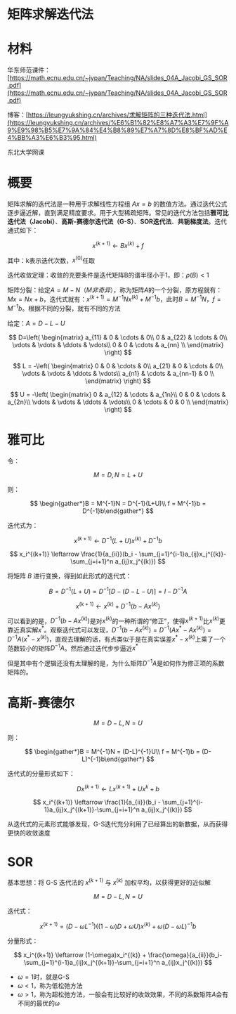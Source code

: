 # 矩阵求解迭代法

# 材料

华东师范课件：[https://math.ecnu.edu.cn/~jypan/Teaching/NA/slides_04A_Jacobi_GS_SOR.pdf](https://math.ecnu.edu.cn/~jypan/Teaching/NA/slides_04A_Jacobi_GS_SOR.pdf)

博客：[https://leungyukshing.cn/archives/求解矩阵的三种迭代法.html](https://leungyukshing.cn/archives/%E6%B1%82%E8%A7%A3%E7%9F%A9%E9%98%B5%E7%9A%84%E4%B8%89%E7%A7%8D%E8%BF%AD%E4%BB%A3%E6%B3%95.html)

东北大学网课

# 概要

矩阵求解的迭代法是一种用于求解线性方程组 $Ax = b$ 的数值方法。通过迭代公式逐步逼近解，直到满足精度要求。用于大型稀疏矩阵。常见的迭代方法包括**雅可比迭代法（Jacobi）**、**高斯-赛德尔迭代法（G-S）**、**SOR迭代法**、**共轭梯度法**。迭代通式如下：

$$
x^{(k+1)} \leftarrow Bx^{(k)}+f
$$

其中：k表示迭代次数，$x^{(0)}$任取

迭代收敛定理：收敛的充要条件是迭代矩阵B的谱半径小于1，即：$\rho(B) < 1$

矩阵分裂：给定$A = M - N（M非奇异）$，称为矩阵$A$的一个分裂，原方程就有：$Mx = Nx + b$，迭代式就有：$x^{(k+1)} = M^{-1}Nx^{(k)} + M^{-1}b$，此时$B = M^{-1}N$，$f = M^{-1}b$。根据不同的分裂，就有不同的方法

给定：$A = D - L - U$

$$
D=\left(
	\begin{matrix}
	a_{11} & 0 & \cdots & 0\\
	0 & a_{22} & \cdots & 0\\
	\vdots & \vdots & \ddots & \vdots\\
	0 & 0 & \cdots & a_{nn} \\
    \end{matrix}
    \right)
$$

$$
L = -\left(
	\begin{matrix}
	0 & 0 & \cdots & 0\\
	a_{21} & 0 & \cdots & 0\\
	\vdots & \vdots & \ddots & \vdots\\
	a_{n1} & \cdots & a_{nn-1} & 0 \\
    \end{matrix}
    \right)
$$

$$
U = -\left(
	\begin{matrix}
	0 & a_{12} & \cdots & a_{1n}\\
	0 & 0 & \cdots & a_{2n}\\
	\vdots & \vdots & \ddots & \vdots\\
	0 & \cdots & 0 & 0 \\
    \end{matrix}
    \right)
$$

# 雅可比

令：

$$
M = D, N = L+U
$$

则：

$$
\begin{gather*}B = M^{-1}N = D^{-1}(L+U)\\ f = M^{-1}b = D^{-1}b\end{gather*}
$$

迭代式为：

$$
x^{(k+1)} \leftarrow D^{-1}(L+U)x^{(k)} + D^{-1}b
$$

$$
x_i^{(k+1)} \leftarrow \frac{1}{a_{ii}}(b_i - \sum_{j=1}^{i-1}a_{ij}x_j^{(k)}-\sum_{j=i+1}^n a_{ij}x_j^{(k)})
$$

将矩阵 $B$ 进行变换，得到如此形式的迭代式：

$$
B = D^{-1}(L+U) = D^{-1}[D-(D-L-U)] = I-D^{-1}A
$$

$$
x^{(k+1)} \leftarrow x^{(k)} + D^{-1}(b-Ax^{(k)})
$$

可以看到的是，$D^{-1}(b-Ax^{(k)})$是对$x^{(k)}$的一种所谓的“修正”，使得$x^{(k+1)}$比$x^{(k)}$更靠近真实解$x^*$。观察迭代式可以发现，$D^{-1}(b-Ax^{(k)}) = D^{-1}(Ax^*-Ax^{(k)}) = D^{-1}A(x^*-x^{(k)})$，直观去理解的话，有点类似于是在真实误差$x^*-x^{(k)}$上乘了一个范数较小的矩阵$D^{-1}A$。然后通过迭代步步逼近$x^{*}$

但是其中有个逻辑还没有太理解的是，为什么矩阵$D^{-1}A$是如何作为修正项的系数矩阵的。

# 高斯-赛德尔

$$
M = D-L, N = U
$$

则：

$$
\begin{gather*}B = M^{-1}N = (D-L)^{-1}U\\ f = M^{-1}b = (D-L)^{-1}b\end{gather*}
$$

迭代式的分量形式如下：

$$
Dx^{(k+1)} \leftarrow Lx^{(k+1)} + Ux^k + b
$$

$$
x_i^{(k+1)} \leftarrow \frac{1}{a_{ii}}(b_i - \sum_{j=1}^{i-1}a_{ij}x_j^{(k+1)}-\sum_{j=i+1}^n a_{ij}x_j^{(k)})
$$

从迭代式的元素形式能够发现，G-S迭代充分利用了已经算出的新数据，从而获得更快的收敛速度

# SOR

基本思想：将 G-S 迭代法的 $x^{(k+1)}$ 与 $x^{(k)}$ 加权平均，以获得更好的近似解

$$
M = D-L, N = U
$$

迭代式：

$$
x^{(k+1)} = (D-\omega L^{-1})((1-\omega)D+\omega U)x^{(k)}+\omega(D-\omega L)^{-1}b
$$

分量形式：

$$
x_i^{(k+1)} \leftarrow (1-\omega)x_i^{(k)} + \frac{\omega}{a_{ii}}(b_i-\sum_{j=1}^{i-1}a_{ij}x_j^{(k+1)}-\sum_{j=i+1}^n a_{ij}x_j^{(k)})
$$

- $\omega=1$时，就是G-S
- $\omega < 1$，称为低松弛方法
- $\omega > 1$，称为超松弛方法，一般会有比较好的收敛效果，不同的系数矩阵$A$会有不同的最优的$\omega$